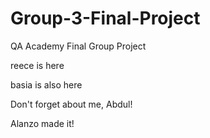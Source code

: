 # Group-3-Final-Project
QA Academy Final Group Project

reece is here

basia is also here

Don't forget about me, Abdul!

Alanzo made it!
